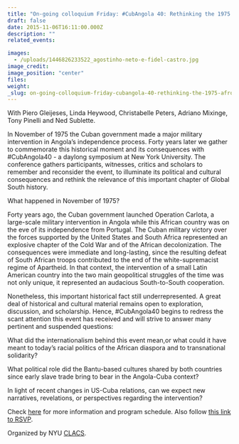 ```yaml
---
title: "On-going colloquium Friday: #CubAngola 40: Rethinking the 1975 Afro-Cuban War"
draft: false
date: 2015-11-06T16:11:00.000Z
description: ""
related_events:

images:
  - /uploads/1446826233522_agostinho-neto-e-fidel-castro.jpg
image_credit:
image_position: "center"
files:
weight:
_slug: on-going-colloquium-friday-cubangola-40-rethinking-the-1975-afro-cuban-war
---
```


With Piero Gleijeses, Linda Heywood, Christabelle Peters, Adriano Mixinge, Tony Pinelli and Ned Sublette.

In November of 1975 the Cuban government made a major military intervention in Angola’s independence process. Forty years later we gather to commemorate this historical moment and its consequences with #CubAngola40 - a daylong symposium at New York University. The conference gathers participants, witnesses, critics and scholars to remember and reconsider the event, to illuminate its political and cultural consequences and rethink the relevance of this important chapter of Global South history.

What happened in November of 1975?

Forty years ago, the Cuban government launched Operation Carlota, a large-scale military intervention in Angola while this African country was on the eve of its independence from Portugal. The Cuban military victory over the forces supported by the United States and South Africa represented an explosive chapter of the Cold War and of the African decolonization. The consequences were immediate and long-lasting, since the resulting defeat of South African troops contributed to the end of the white-supremacist regime of Apartheid. In that context, the intervention of a small Latin American country into the two main geopolitical struggles of the time was not only unique, it represented an audacious South-to-South cooperation.

Nonetheless, this important historical fact still underrepresented. A great deal of historical and cultural material remains open to exploration, discussion, and scholarship. Hence, #CubAngola40 begins to redress the scant attention this event has received and will strive to answer many pertinent and suspended questions:

What did the internationalism behind this event mean,or what could it have meant to today’s racial politics of the African diaspora and to transnational solidarity?

What political role did the Bantu-based cultures shared by both countries since early slave trade bring to bear in the Angola-Cuba context?

In light of recent changes in US-Cuba relations, can we expect new narratives, revelations, or perspectives regarding the intervention?

Check [here](http://clacs.as.nyu.edu/object/clacs.events.special.110615) for more information and program schedule. Also follow [this link to RSVP](https://www.eventbrite.com/e/cubangola-40-a-symposium-registration-19062157426?ref=ebtn).

Organized by NYU [CLACS](http://clacs.as.nyu.edu/).

[![]()](/uploads/1446826253584_clacs-logo-(1)-(1).jpg)

